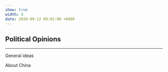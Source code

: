 ```yaml
---
show: true
width: 4
date: 2020-09-12 00:01:00 +0800
---
```


<div class="p-4">
    <h2>Political Opinions</h2>
    <hr />
    <p>
       General ideas
    </p>
    <p>
       About China
    </p>
</div>
